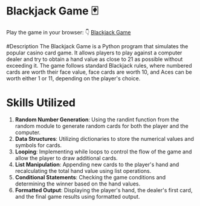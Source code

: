 # Blackjack Game 🃏

Play the game in your browser: 👇
[Blackjack Game](https://replit.com/@ArmandtErasmus/BlackJack?v=1)

#Description
The Blackjack Game is a Python program that simulates the popular casino card game. It allows players to play against a computer dealer and try to obtain a hand value as close to 21 as possible without exceeding it. The game follows standard Blackjack rules, where numbered cards are worth their face value, face cards are worth 10, and Aces can be worth either 1 or 11, depending on the player's choice.

# Skills Utilized
1. **Random Number Generation**: Using the randint function from the random module to generate random cards for both the player and the computer.
2. **Data Structures**: Utilizing dictionaries to store the numerical values and symbols for cards.
3. **Looping**: Implementing while loops to control the flow of the game and allow the player to draw additional cards.
4. **List Manipulation**: Appending new cards to the player's hand and recalculating the total hand value using list operations.
5. **Conditional Statements**: Checking the game conditions and determining the winner based on the hand values.
6. **Formatted Output**: Displaying the player's hand, the dealer's first card, and the final game results using formatted output.
